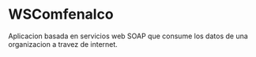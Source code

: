 WSComfenalco
============

Aplicacion basada en servicios web SOAP que consume los datos de una organizacion a travez de internet.
